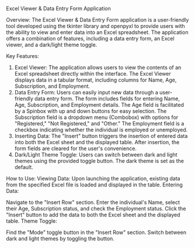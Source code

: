 Excel Viewer & Data Entry Form Application

Overview:
The Excel Viewer & Data Entry Form application is a user-friendly tool developed using the tkinter library and openpyxl to provide users with the ability to view and enter data into an Excel spreadsheet. The application offers a combination of features, including a data entry form, an Excel viewer, and a dark/light theme toggle.

Key Features:
1. Excel Viewer:
The application allows users to view the contents of an Excel spreadsheet directly within the interface.
The Excel Viewer displays data in a tabular format, including columns for Name, Age, Subscription, and Employment.
2. Data Entry Form:
Users can easily input new data through a user-friendly data entry form.
The form includes fields for entering Name, Age, Subscription, and Employment details.
The Age field is facilitated by a Spinbox with up and down buttons for easy selection.
The Subscription field is a dropdown menu (Combobox) with options for "Registered," "Not Registered," and "Other."
The Employment field is a checkbox indicating whether the individual is employed or unemployed.
3. Inserting Data:
The "Insert" button triggers the insertion of entered data into both the Excel sheet and the displayed table.
After insertion, the form fields are cleared for the user's convenience.
4. Dark/Light Theme Toggle:
Users can switch between dark and light themes using the provided toggle button.
The dark theme is set as the default.

How to Use:
Viewing Data: Upon launching the application, existing data from the specified Excel file is loaded and displayed in the table.
Entering Data:

Navigate to the "Insert Row" section.
Enter the individual's Name, select their Age, Subscription status, and check the Employment status.
Click the "Insert" button to add the data to both the Excel sheet and the displayed table.
Theme Toggle:

Find the "Mode" toggle button in the "Insert Row" section.
Switch between dark and light themes by toggling the button.
